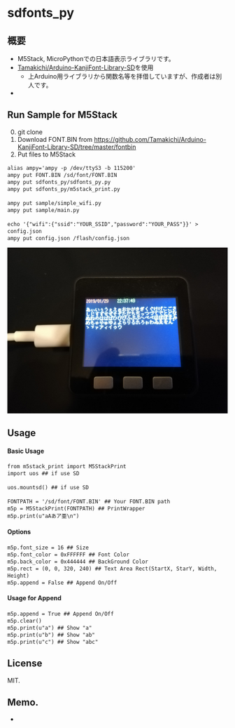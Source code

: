 # sdfonts_py

## 概要
- M5Stack, MicroPythonでの日本語表示ライブラリです。
- [Tamakichi/Arduino-KanjiFont-Library-SD](https://github.com/Tamakichi/Arduino-KanjiFont-Library-SD)を使用
  - 上Arduino用ライブラリから関数名等を拝借していますが、作成者は別人です。
- 

## Run Sample for M5Stack
0. git clone
0. Download FONT.BIN from https://github.com/Tamakichi/Arduino-KanjiFont-Library-SD/tree/master/fontbin
0. Put files to M5Stack
```
alias ampy='ampy -p /dev/ttyS3 -b 115200'
ampy put FONT.BIN /sd/font/FONT.BIN
ampy put sdfonts_py/sdfonts_py.py
ampy put sdfonts_py/m5stack_print.py

ampy put sample/simple_wifi.py
ampy put sample/main.py

echo '{"wifi":{"ssid":"YOUR_SSID","password":"YOUR_PASS"}}' > config.json 
ampy put config.json /flash/config.json

```
![m5stack_sample](sdffonts_py_sample.jpg "sample")

## Usage
#### Basic Usage
```
from m5stack_print import M5StackPrint
import uos ## if use SD

uos.mountsd() ## if use SD

FONTPATH = '/sd/font/FONT.BIN' ## Your FONT.BIN path
m5p = M5StackPrint(FONTPATH) ## PrintWrapper
m5p.print(u"aAあア亜\n")
```

#### Options
```
m5p.font_size = 16 ## Size
m5p.font_color = 0xFFFFFF ## Font Color
m5p.back_color = 0x444444 ## BackGround Color
m5p.rect = (0, 0, 320, 240) ## Text Area Rect(StartX, StarY, Width, Height)
m5p.append = False ## Append On/Off
```

####  Usage for Append
```
m5p.append = True ## Append On/Off
m5p.clear()
m5p.print(u"a") ## Show "a"
m5p.print(u"b") ## Show "ab"
m5p.print(u"c") ## Show "abc"
```


## License
MIT.


## Memo.
- 
